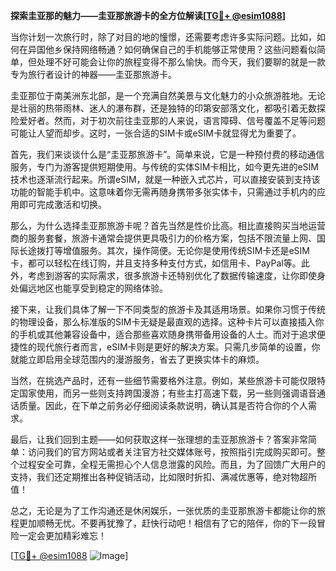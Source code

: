 **探索圭亚那的魅力——圭亚那旅游卡的全方位解读[[TG💪+ @esim1088](https://t.me/s/esim1088)]**

当你计划一次旅行时，除了对目的地的憧憬，还需要考虑许多实际问题。比如，如何在异国他乡保持网络畅通？如何确保自己的手机能够正常使用？这些问题看似简单，但处理不好可能会让你的旅程变得不那么愉快。而今天，我们要聊的就是一款专为旅行者设计的神器——圭亚那旅游卡。

圭亚那位于南美洲东北部，是一个充满自然美景与文化魅力的小众旅游胜地。无论是壮丽的热带雨林、迷人的瀑布群，还是独特的印第安部落文化，都吸引着无数探险爱好者。然而，对于初次前往圭亚那的人来说，语言障碍、信号覆盖不足等问题可能让人望而却步。这时，一张合适的SIM卡或eSIM卡就显得尤为重要了。

首先，我们来谈谈什么是“圭亚那旅游卡”。简单来说，它是一种预付费的移动通信服务，专门为游客提供短期使用。与传统的实体SIM卡相比，如今更先进的eSIM技术也逐渐流行起来。所谓eSIM，就是一种嵌入式芯片，可以直接安装到支持该功能的智能手机中。这意味着你无需再随身携带多张实体卡，只需通过手机内的应用即可完成激活和切换。

那么，为什么选择圭亚那旅游卡呢？首先当然是性价比高。相比直接购买当地运营商的服务套餐，旅游卡通常会提供更具吸引力的价格方案，包括不限流量上网、国际长途拨打等增值服务。其次，操作简便。无论你是使用传统SIM卡还是eSIM卡，都可以轻松在线订购，并且支持多种支付方式，如信用卡、PayPal等。此外，考虑到游客的实际需求，很多旅游卡还特别优化了数据传输速度，让你即使身处偏远地区也能享受到稳定的网络体验。

接下来，让我们具体了解一下不同类型的旅游卡及其适用场景。如果你习惯于传统的物理设备，那么标准版的SIM卡无疑是最直观的选择。这种卡片可以直接插入你的手机或其他兼容设备中，适合那些喜欢随身携带备用设备的人士。而对于追求便捷性的现代旅行者而言，eSIM卡则是更好的解决方案。只需几步简单的设置，你就能立即启用全球范围内的漫游服务，省去了更换实体卡的麻烦。

当然，在挑选产品时，还有一些细节需要格外注意。例如，某些旅游卡可能仅限特定国家使用，而另一些则支持跨国漫游；有些主打高速下载，另一些则强调语音通话质量。因此，在下单之前务必仔细阅读条款说明，确认其是否符合你的个人需求。

最后，让我们回到主题——如何获取这样一张理想的圭亚那旅游卡？答案非常简单：访问我们的官方网站或者关注官方社交媒体账号，按照指引完成购买即可。整个过程安全可靠，全程无需担心个人信息泄露的风险。而且，为了回馈广大用户的支持，我们还定期推出各种促销活动，比如限时折扣、满减优惠等，绝对物超所值！

总之，无论是为了工作沟通还是休闲娱乐，一张优质的圭亚那旅游卡都能让你的旅程更加顺畅无忧。不要再犹豫了，赶快行动吧！相信有了它的陪伴，你的下一段冒险一定会更加精彩难忘！

[[TG💪+ @esim1088](https://t.me/s/esim1088) ![Image](https://i.postimg.cc/4NQfJmqS/Snipaste-2025-05-13-00-14-12.png)]